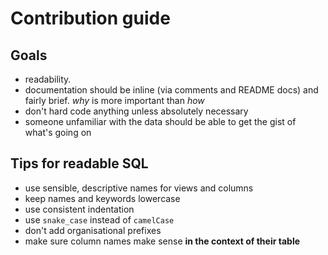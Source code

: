 # Contribution guide

## Goals

* readability.
* documentation should be inline (via comments and README docs) and fairly brief. _why_ is more important than _how_
* don't hard code anything unless absolutely necessary
* someone unfamiliar with the data should be able to get the gist of what's going on

## Tips for readable SQL

* use sensible, descriptive names for views and columns
* keep names and keywords lowercase
* use consistent indentation
* use `snake_case` instead of `camelCase`
* don't add organisational prefixes
* make sure column names make sense **in the context of their table**
